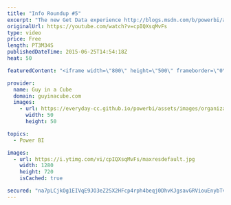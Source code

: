```yaml
---
title: "Info Roundup #5"
excerpt: "The new Get Data experience http://blogs.msdn.com/b/powerbi/archive/2015/06/23/the-new-get-data-experience.aspx  Creating a Date Dimension with Power Query http://devinknightsql.com/2015/06/16/creating-a-date-dimension-with-power-query  Comparison of Datazen vs SSRS vs Power View (Melissa Coates - @SQLChick)"
originalUrl: https://youtube.com/watch?v=cpIQXsqMvFs
type: video
price: Free
length: PT3M34S
publishedDateTime: 2015-06-25T14:54:18Z
heat: 50

featuredContent: "<iframe width=\"800\" height=\"500\" frameborder=\"0\" src=\"https://www.youtube.com/embed/cpIQXsqMvFs\" allow=\"accelerometer; autoplay; encrypted-media; gyroscope; picture-in-picture\" allowfullscreen></iframe>"

provider:
  name: Guy in a Cube
  domain: guyinacube.com
  images:
    - url: https://everyday-cc.github.io/powerbi/assets/images/organizations/guyinacube.com-50x50.jpg
      width: 50
      height: 50

topics:
  - Power BI

images:
  - url: https://i.ytimg.com/vi/cpIQXsqMvFs/maxresdefault.jpg
    width: 1280
    height: 720
    isCached: true

secured: "na7pLCjkOg1EIVqE9JO3eZ2SX2HFcp4rph4beqj0DhvKJgsavGRViouEnybTvDKrdYG3v6ofb73halhbV2e3qhrSHAC2Qi7Uo6x3tAq6/O+wxyNPvQcZCN/j6kUZI5lNeOPRsQ12pZjfjURHYAs015caZN1DL0tm7jfzyu6S6GK2KkXk6ZUuGdIm4wTSejGggU6XZKV3Jl9Mino5xIL94cJ4z69ZeOGSZzHOtOZlnjYRdBaRlEt2sNzW5DRXy18kL7H663g23nqlI7Ac7TFtyok+rHS9YwwlkGmyEy105aUdEGJfNH+yufvgawfy9gl4iAVc1Lfu1ilBB1a9KW/aA1tG4DCzt/rDsZXtZ4HB7RHau4WvcHYPWKkb6ED1rQ3FDPGfKrM/IDOVyRM+NJ61dZz50np1DVtt/HfCCFoRAro=;KELop9R22tqULyaTgrVaRw=="
---
```


